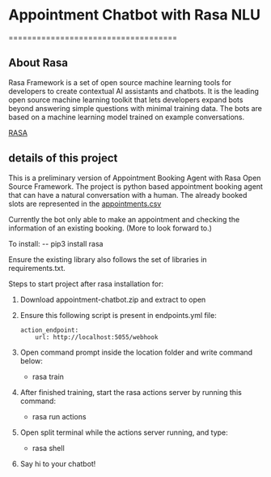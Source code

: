 
# Appointment Chatbot with Rasa NLU
====================================

## About Rasa

Rasa Framework is a set of open source machine learning tools for developers to create contextual AI assistants and chatbots. It is the leading open source machine learning toolkit that lets developers expand bots beyond answering simple questions with minimal training data. The bots are based on a machine learning model trained on example conversations. 

[RASA](https://rasa.com/docs/rasa/installation/installing-rasa-open-source)

## details of this project

This is a preliminary version of Appointment Booking Agent with Rasa Open Source Framework. The project is python based appointment booking agent that can have a natural conversation with a human. The already booked slots are represented in the [appointments.csv](database/appointments.csv)

Currently the bot only able to make an appointment and checking the information of an existing booking. (More to look forward to.)

To install:
-- pip3 install rasa

Ensure the existing library also follows the set of libraries in requirements.txt.

Steps to start project after rasa installation for:
1. Download appointment-chatbot.zip and extract to open 
2. Ensure this following script is present in endpoints.yml file:

    ```
    action_endpoint:
        url: http://localhost:5055/webhook
    ```

3. Open command prompt  inside  the location folder and write command below:
    * rasa train
4. After finished training, start the rasa actions server by running this command:
    * rasa run actions
5. Open split terminal while the actions server running, and type:
    * rasa shell 
6. Say hi to your chatbot!

